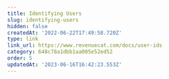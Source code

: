 ```yaml
---
title: Identifying Users
slug: identifying-users
hidden: false
createdAt: '2022-06-22T17:49:58.720Z'
type: link
link_url: https://www.revenuecat.com/docs/user-ids
category: 648c78a1dbb1aa005e52ed52
order: 5
updatedAt: '2023-06-16T16:42:23.553Z'
---
```

